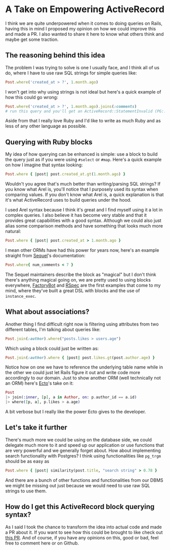 # A Take on Empowering ActiveRecord

I think we are quite underpowered when it comes to doing queries on Rails, having this in mind I proposed my opinion on how we could improve this and made a PR. I also wanted to share it here to know what others think and maybe get some traction.

## The reasoning behind this idea

The problem I was trying to solve is one I usually face, and I think all of us do, where I have to use raw SQL strings for simple queries like:

```ruby
Post.where('created_at > ?', 1.month.ago)
```

I won't get into why using strings is not ideal but here's a quick example of how this could go wrong:

```ruby
Post.where('created_at > ?', 1.month.ago).joins(:comments)
# run this query and you'll get an ActiveRecord::StatementInvalid (PG::AmbiguousColumn: ERROR:  column reference "created_at" is ambiguous) exception
```

Aside from that I really love Ruby and I'd like to write as much Ruby and as less of any other language as possible.

## Querying with Ruby blocks

My idea of how querying can be enhanced is simple: use a block to build the query just as if you were using `#select` or `#map`.  Here's a quick example on how I imagine that syntax looking:

```ruby
Post.where { |post| post.created_at.gt(1.month.ago) }
```

Wouldn't you agree that's much better than writing/parsing SQL strings? If you know what Arel is, you'll notice that I purposely used its syntax when comparing values. If you don't know what Arel is, a quick explanation is that it's what ActiveRecord uses to build queries under the hood.

I used Arel syntax because I think it's great and I find myself using it a lot in complex queries. I also believe it has become very stable and that it provides great capabilities with a good syntax. Although we could also just alias some comparison methods and have something that looks much more natural:

```ruby
Post.where { |post| post.created_at > 1.month.ago }
```

I mean other ORMs have had this power for years now, here's an example straight from [Sequel](https://github.com/jeremyevans/sequel)'s documentation:

```ruby
Post.where{ num_comments < 7 }
```

The Sequel maintainers describe the block as "magical" but I don't think there's anything magical going on, we are pretty used to using blocks everywhere, [FactoryBot](https://github.com/thoughtbot/factory_bot) and [RSpec](https://rspec.info/) are the first examples that come to my mind, where they've built a great DSL with blocks and the use of `instance_exec`.

## What about associations?

Another thing I find difficult right now is filtering using attributes from two different tables, I'm talking about queries like:

```ruby
Post.join(:author).where("posts.likes > users.age")
```

Which using a block could just be written as:

```ruby
Post.join(:author).where { |post| post.likes.gt(post.author.age) }
```

Notice how on one we have to reference the underlying table name while in the other we could just let Rails figure it out and write code more accordingly to our domain. Just to show another ORM (well technically not an ORM) here's [Ecto](https://hexdocs.pm/ecto)'s take on it:

```elixir
Post
|> join(:inner, [p], a in Author, on: p.author_id == a.id)
|> where([p, a], p.likes > a.age)
```

A bit verbose but I really like the power Ecto gives to the developer.

## Let's take it further

There's much more we could be using on the database side, we could delegate much more to it and speed up our application or use functions that are very powerful and we generally forget about. How about implementing search functionality with Postgres? I think using functionalities like `pg_trgm` should be as easy as

```ruby
Post.where { |post| similarity(post.title, "search string" > 0.78 }
```

And there are a bunch of other functions and functionalities from our DBMS we might be missing out just because we would need to use raw SQL strings to use them.

## How do I get this ActiveRecord block querying syntax?

As I said I took the chance to transform the idea into actual code and made a PR about it. If you want to see how this could be brought to like check out [this PR](https://github.com/rails/rails/pull/39445). And of course, if you have any opinions on this, good or bad, feel free to comment here or on Github.
